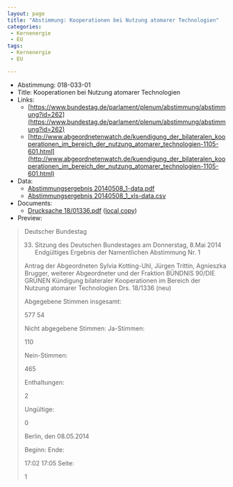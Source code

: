 ```yaml
---
layout: page
title: "Abstimmung: Kooperationen bei Nutzung atomarer Technologien"
categories:
 - Kernenergie
 - EU
tags:
 - Kernenergie
 - EU

---
```


* Abstimmung: 018-033-01
* Title: Kooperationen bei Nutzung atomarer Technologien
* Links: 
    * [https://www.bundestag.de/parlament/plenum/abstimmung/abstimmung?id=262](https://www.bundestag.de/parlament/plenum/abstimmung/abstimmung?id=262)
    * [http://www.abgeordnetenwatch.de/kuendigung_der_bilateralen_kooperationen_im_bereich_der_nutzung_atomarer_technologien-1105-601.html](http://www.abgeordnetenwatch.de/kuendigung_der_bilateralen_kooperationen_im_bereich_der_nutzung_atomarer_technologien-1105-601.html)
* Data: 
    * [Abstimmungsergebnis 20140508_1-data.pdf](/res/abstimmungsliste/20140508_1-data.pdf)
    * [Abstimmungsergebnis 20140508_1_xls-data.csv](/res/abstimmungsliste/analyses/20140508_1_xls-data.csv)
* Documents: 
    * [Drucksache 18/01336.pdf](http://dip21.bundestag.de/dip21/btd/18/013/1801336.pdf) ([local copy](/res/abstimmungsdaten/018-033-01/1801336.pdf))
* Preview: 
> Deutscher Bundestag
> 
> 33. Sitzung des Deutschen Bundestages
> am Donnerstag, 8.Mai 2014
> Endgültiges Ergebnis der Namentlichen Abstimmung Nr. 1
> 
> Antrag der Abgeordneten Sylvia Kotting-Uhl, Jürgen Trittin, Agnieszka Brugger, weiterer
> Abgeordneter und der Fraktion BÜNDNIS 90/DIE GRÜNEN
> Kündigung bilateraler Kooperationen im Bereich der Nutzung atomarer Technologien
> Drs. 18/1336 (neu)
> 
> Abgegebene Stimmen insgesamt:
> 
> 577
> 54
> 
> Nicht abgegebene Stimmen:
> Ja-Stimmen:
> 
> 110
> 
> Nein-Stimmen:
> 
> 465
> 
> Enthaltungen:
> 
> 2
> 
> Ungültige:
> 
> 0
> 
> Berlin, den 08.05.2014
> 
> Beginn:
> Ende:
> 
> 17:02
> 17:05
> Seite:
> 
> 1
> 
> 
